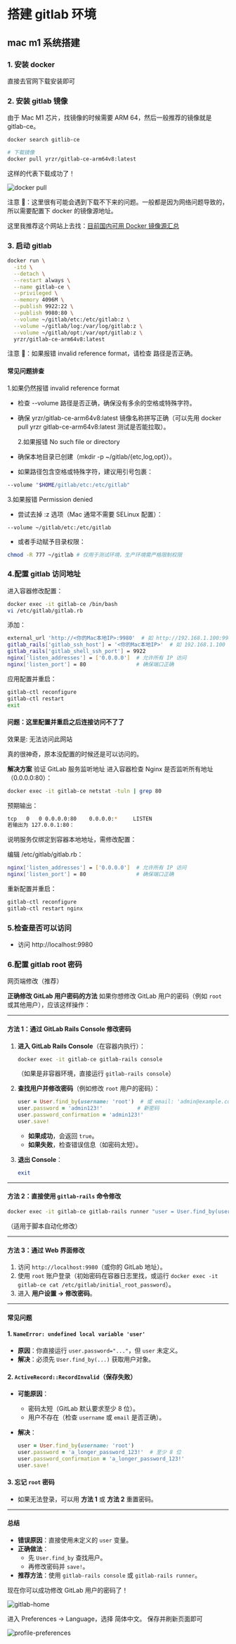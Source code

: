# 搭建 gitlab 环境

## mac m1 系统搭建

### 1. 安装 docker

直接去官网下载安装即可

### 2. 安装 gitlab 镜像

由于 Mac M1 芯片，找镜像的时候需要 ARM 64，然后一般推荐的镜像就是 gitlab-ce。

```bash
docker search gitlib-ce

# 下载镜像
docker pull yrzr/gitlab-ce-arm64v8:latest

```

这样的代表下载成功了！

![docker pull](../public/imgs/peitu/docker-pull.png)

注意 📢：这里很有可能会遇到下载不下来的问题。一般都是因为网络问题导致的，所以需要配置下 docker 的镜像源地址。

这里我推荐这个网站上去找：[目前国内可用 Docker 镜像源汇总](https://www.coderjia.cn/archives/dba3f94c-a021-468a-8ac6-e840f85867ea)

### 3. 启动 gitlab

```bash
docker run \
  -itd \
  --detach \
  --restart always \
  --name gitlab-ce \
  --privileged \
  --memory 4096M \
  --publish 9922:22 \
  --publish 9980:80 \
  --volume ~/gitlab/etc:/etc/gitlab:z \
  --volume ~/gitlab/log:/var/log/gitlab:z \
  --volume ~/gitlab/opt:/var/opt/gitlab:z \
  yrzr/gitlab-ce-arm64v8:latest
```

注意 📢：如果报错 invalid reference format，请检查 路径是否正确。

#### 常见问题排查

1.如果仍然报错 invalid reference format

- 检查 --volume 路径是否正确，确保没有多余的空格或特殊字符。

- 确保 yrzr/gitlab-ce-arm64v8:latest 镜像名称拼写正确（可以先用 docker pull yrzr gitlab-ce-arm64v8:latest 测试是否能拉取）。

  2.如果报错 No such file or directory

- 确保本地目录已创建（mkdir -p ~/gitlab/{etc,log,opt}）。

- 如果路径包含空格或特殊字符，建议用引号包裹：

```bash
--volume "$HOME/gitlab/etc:/etc/gitlab"
```

3.如果报错 Permission denied

- 尝试去掉 :z 选项（Mac 通常不需要 SELinux 配置）：

`--volume ~/gitlab/etc:/etc/gitlab`

- 或者手动赋予目录权限：

```bash
chmod -R 777 ~/gitlab # 仅用于测试环境，生产环境需严格限制权限
```

### 4.配置 gitlab 访问地址

进入容器修改配置：

```bash
docker exec -it gitlab-ce /bin/bash
vi /etc/gitlab/gitlab.rb
```

添加：

```bash
external_url 'http://<你的Mac本地IP>:9980'  # 如 http://192.168.1.100:9980
gitlab_rails['gitlab_ssh_host'] = '<你的Mac本地IP>'  # 如 192.168.1.100
gitlab_rails['gitlab_shell_ssh_port'] = 9922
nginx['listen_addresses'] = ['0.0.0.0']  # 允许所有 IP 访问
nginx['listen_port'] = 80                # 确保端口正确
```

应用配置并重启：

```bash
gitlab-ctl reconfigure
gitlab-ctl restart
exit
```

#### 问题：这里配置并重启之后连接访问不了了

效果是: 无法访问此网站

真的很神奇，原本没配置的时候还是可以访问的。

**解决方案**
验证 GitLab 服务监听地址
进入容器检查 Nginx 是否监听所有地址（0.0.0.0:80）：

```bash
docker exec -it gitlab-ce netstat -tuln | grep 80
```

预期输出：

```bash
tcp   0   0 0.0.0.0:80    0.0.0.0:*     LISTEN
若输出为 127.0.0.1:80：
```

说明服务仅绑定到容器本地地址，需修改配置：

编辑 /etc/gitlab/gitlab.rb：

```bash
nginx['listen_addresses'] = ['0.0.0.0']  # 允许所有 IP 访问
nginx['listen_port'] = 80                # 确保端口正确
```

重新配置并重启：

```bash
gitlab-ctl reconfigure
gitlab-ctl restart nginx
```

### 5.检查是否可以访问

- 访问 http://localhost:9980

### 6.配置 gitlab root 密码

网页端修改（推荐）

**正确修改 GitLab 用户密码的方法**
如果你想修改 GitLab 用户的密码（例如 `root` 或其他用户），应该这样操作：

---

#### **方法 1：通过 GitLab Rails Console 修改密码**

1. **进入 GitLab Rails Console**（在容器内执行）：

   ```bash
   docker exec -it gitlab-ce gitlab-rails console
   ```

   （如果是非容器环境，直接运行 `gitlab-rails console`）

2. **查找用户并修改密码**（例如修改 `root` 用户的密码）：

   ```ruby
   user = User.find_by(username: 'root')  # 或 email: 'admin@example.com'
   user.password = 'admin123!'           # 新密码
   user.password_confirmation = 'admin123!'
   user.save!
   ```

   - **如果成功**，会返回 `true`。
   - **如果失败**，检查错误信息（如密码太短）。

3. **退出 Console**：

   ```ruby
   exit
   ```

---

#### **方法 2：直接使用 `gitlab-rails` 命令修改**

```bash
docker exec -it gitlab-ce gitlab-rails runner "user = User.find_by(username: 'root'); user.password = 'admin123!'; user.password_confirmation = 'admin123!'; user.save!"
```

（适用于脚本自动化修改）

---

#### **方法 3：通过 Web 界面修改**

1. 访问 `http://localhost:9980`（或你的 GitLab 地址）。
2. 使用 `root` 账户登录（初始密码在容器日志里找，或运行 `docker exec -it gitlab-ce cat /etc/gitlab/initial_root_password`）。
3. 进入 **用户设置 → 修改密码**。

---

#### **常见问题**

#### **1. `NameError: undefined local variable 'user'`**

- **原因**：你直接运行 `user.password="..."`，但 `user` 未定义。
- **解决**：必须先 `User.find_by(...)` 获取用户对象。

#### **2. `ActiveRecord::RecordInvalid`（保存失败）**

- **可能原因**：
  - 密码太短（GitLab 默认要求至少 8 位）。
  - 用户不存在（检查 `username` 或 `email` 是否正确）。
- **解决**：

  ```ruby
  user = User.find_by(username: 'root')
  user.password = 'a_longer_password_123!'  # 至少 8 位
  user.password_confirmation = 'a_longer_password_123!'
  user.save!
  ```

#### **3. 忘记 `root` 密码**

- 如果无法登录，可以用 **方法 1** 或 **方法 2** 重置密码。

---

#### **总结**

- **错误原因**：直接使用未定义的 `user` 变量。
- **正确做法**：
  - 先 `User.find_by` 查找用户。
  - 再修改密码并 `save!`。
- **推荐方法**：使用 `gitlab-rails console` 或 `gitlab-rails runner`。

现在你可以成功修改 GitLab 用户的密码了！

![gitlab-home](../public/imgs/peitu/gitlab-home.png)

进入 Preferences → Language，选择 简体中文。 保存并刷新页面即可

![profile-preferences](../public/imgs/peitu/profile-preferences.png)
